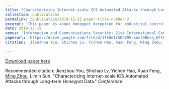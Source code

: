 ```yaml
---
title: "Characterizing Internet-scale ICS Automated Attacks through Long-term Honeypot Data"
collection: publications
permalink: /publication/2019-12-15-paper-title-number-2
excerpt: 'This paper is about honeypot deception for industrial control systems.'
date: 2019-12-15
venue: 'Information and Communications Security: 21st International Conference (ICICS)'
paperurl: 'https://drive.google.com/file/d/1fk8m1iSDFZ95-xoct0Bkcq_hFfK4S7p8/view'
citation: 'Jianzhou You, Shichao Lv, Yichen Hao, Xuan Feng, Ming Zhou, Limin Sun. (2019). &quot;Paper Title Number 2.&quot; <i>Conference</i>.'

---
```


[Download paper here](https://drive.google.com/file/d/1fk8m1iSDFZ95-xoct0Bkcq_hFfK4S7p8/view)

Recommended citation: Jianzhou You, Shichao Lv, Yichen Hao, Xuan Feng, [Ming Zhou](#), Limin Sun. "Characterizing Internet-scale ICS Automated Attacks through Long-term Honeypot Data." <i>Conference</i>.
